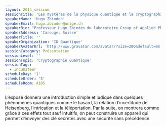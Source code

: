 ```yaml
---
layout: 2014_session
sessionTitle: 'Les mystères de la physique quantique et la cryptographie.'
speakerName: 'Hugo Zbinden'
speakerEmail: hugo.zbinden@unige.ch
speakerBio: "Professeur Hugo Zbinden du laboratoire Group of Applied Physics de l’Université de Genève, et co-fondateur de ID Quantique."
speakerAddress: 'Carouge, Suisse'
speakerTitle: ''
speakerOrganization: 'ID Quantique'
speakerAvatarUrl: 'http://www.gravatar.com/avatar/?size=200&default=mm'
sessionCategory: Présentation
sessionLevel: ''
sessionTopic: 'Cryptographie Quantique'
sessionTags:
  - Incubateur
scheduleDay: '1'
scheduleOrder: '5'
scheduleRoom: A105
---
```


L’exposé donnera une introduction simple et ludique dans quelques phénomènes quantiques comme le hasard, la relation d’incertitude de Heisenberg, l’intrication et la téléportation. Par la suite, on montrera comme grâce à ces effets tout sauf intuitifs, on peut construire un appareil qui permet d’envoyer des clé secrètes avec une sécurité sans précédence.